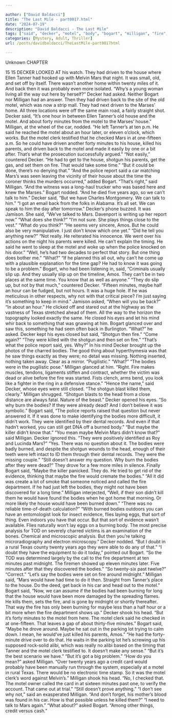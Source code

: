 ```yaml
---

author: ["David Baldacci"]
title: "The Last Mile - part0017.html"
date: "2024-07-19"
description: "David Baldacci - The Last Mile"
tags: ["said", "decker", "motel", "body", "bogart", "milligan", "fire", "would", "house", "mar", "back", "minute", "maybe", "set", "killed", "shotgun", "thing", "driven", "tanner", "asked", "one", "hour", "get", "time", "know"]
categories: [Mystery, Adult, Thriller]
url: /posts/davidbaldacci/TheLastMile-part0017html

---
```



Unknown
CHAPTER
15
15
DECKER LOOKED AT his watch.
They had driven to the house where Ellen Tanner had hooked up with Melvin Mars that night. It was small, old, and set off by itself. There wasn’t another home within twenty miles of it. And back then it was probably even more isolated.
“Why’s a young woman living all the way out here by herself?” Decker had asked.
Neither Bogart nor Milligan had an answer.
Then they had driven back to the site of the old motel, which was now a strip mall. They had next driven to the Marses’ home. All three locations were off the same main road, a fairly straight shot.
Decker said, “It’s one hour in between Ellen Tanner’s old house and the motel. And about forty minutes from the motel to the Marses’ house.”
Milligan, at the wheel of the car, nodded. “He left Tanner’s at ten p.m. He said he reached the motel about an hour later, or eleven o’clock, which works. But the motel clerk testified that he checked Mars in at one-fifteen a.m. So he could have driven another forty minutes to his house, killed his parents, and driven back to the motel and made it easily by one or a bit after. That’s what the prosecution successfully argued.”
“Not easily,” countered Decker. “He had to get to the house, shotgun his parents, get the gas, and set them on fire. That would take some time.”
“But it could be done, there’s no denying that.”
“And the police report said a car matching Mars’s was seen leaving the vicinity of their house about the time the coroner thinks the murders occurred,” added Bogart.
“That’s right,” said Milligan. “And the witness was a long-haul trucker who was based here and knew the Marses.”
Bogart nodded. “And he died five years ago, so we can’t talk to him.”
Decker said, “But we have Charles Montgomery. We can talk to him.”
“I got an email back from the folks in Alabama. It’s all set. We can speak to him the day after tomorrow.”
Decker’s phone buzzed. It was Jamison.
She said, “We’ve talked to Mars. Davenport is writing up her report now.”
“What does she think?”
“I’m not sure. She plays things close to the vest.”
“What do you think?”
“He seems very sincere, Amos. But he could also be very manipulative. I just don’t know which one yet.”
“Did he tell you anything new?”
“Not really. He reiterated his innocence. We went over his actions on the night his parents were killed. He can’t explain the timing. He said he went to sleep at the motel and woke up when the police knocked on his door.”
“Well, he’s had two decades to perfect that story. But one thing does bother me.”
“What?”
“If he planned this all out, why can’t he come up with a plausible explanation for the time gap? He had to know it was going to be a problem.”
Bogart, who had been listening in, said, “Criminals usually slip up. And they usually slip up on the timeline, Amos. They can’t be in two places at the same time. You know that as well as anyone.”
“They do slip up, but not by that much,” countered Decker. “Fifteen minutes, maybe half an hour can be fudged, but not hours. It was a huge hole. If he was meticulous in other respects, why not with that critical piece? I’m just saying it’s something to keep in mind.”
Jamison asked, “When will you be back?”
“In about an hour.”
He clicked off and stared out at the highway as the vastness of Texas stretched ahead of them. All the way to the horizon the topography looked exactly the same. He closed his eyes and let his mind whir back to something that was gnawing at him.
Bogart glanced over and saw this, something he had seen often back in Burlington.
“What?” he asked.
Decker kept his eyes closed but said, “Shotgun then fire.”
“Come again?”
“They were killed with the shotgun and then set on fire.”
“That’s what the police report said, yes. Why?”
In his mind Decker brought up the photos of the charred bodies. The good thing about hyperthymesia was that he saw things exactly as they were; no detail was missing. Nothing inserted, nothing taken away. Clear as a mirror.
“Pugilistic.”
“What?”
“The bodies were in the pugilistic pose.”
Milligan glanced at him. “Right. Fire makes muscles, tendons, ligaments stiffen and contract, whether the victim was dead or alive before the fire was started. Fists clench, arms bend, you look like a fighter in the ring in a defensive stance.”
“Hence the name,” said Decker, whose eyes were still closed. “The shotgun blast killed them, clearly.”
Milligan shrugged. “Shotgun blasts to the head from a close distance are always fatal. Nature of the beast.”
Decker opened his eyes. “So why burn the bodies? If they were already dead? And I don’t believe it was symbolic.”
Bogart said, “The police reports raised that question but never answered it. If it was done to make identifying the bodies more difficult, it didn’t work. They were identified by their dental records. And even if that hadn’t worked, you can still get DNA off a burned body.”
“But maybe the killer didn’t know that.”
“You mean maybe Melvin Mars didn’t know that?” said Milligan.
Decker ignored this. “They were positively identified as Roy and Lucinda Mars?”
“Yes. There was no question about it. The bodies were badly burned, and despite the shotgun wounds to the head, enough of their teeth were left intact to ID them through their dental records. They were the missing couple.”
“Still doesn’t answer my question. Why burn the bodies after they were dead?”
They drove for a few more miles in silence.
Finally Bogart said, “Maybe the killer panicked. They do. He tried to get rid of the evidence, thinking that maybe the fire would cremate the bodies.”
“All it did was create a lot of smoke that someone noticed and called the fire department. If he had just left the bodies, they might not have been discovered for a long time.”
Milligan interjected, “Well, if their son didn’t kill them he would have found the bodies when he got home that morning. Or more likely the house would have been burned down.”
“There was no reliable time-of-death calculation?”
“With burned bodies outdoors you can have an entomologist look for insect evidence, flies laying eggs, that sort of thing. Even indoors you have that occur. But that sort of evidence wasn’t available. Flies naturally won’t lay eggs on a burning body. The most precise analysis for TOD on severely charred victims is an examination of the bones. Chemical and microscopic analysis. But then you’re talking microradiography and electron microscopy.”
Decker nodded. “But I doubt in a rural Texas county twenty years ago they were able to do any of that.”
“I doubt they have the equipment to do it today,” pointed out Bogart. “So the TOD was determined largely by the call to the fire department at ten minutes past midnight. The firemen showed up eleven minutes later. Five minutes after that they discovered the bodies.”
“So twenty-six past twelve?”
“Correct.”
“Let’s say the bodies were set on fire around midnight.”
Milligan said, “Mars would have had time to do it then. Straight from Tanner’s place to the house. Do the deed, get back in his car and head out to the motel.”
Bogart said, “Now, we can assume if the bodies had been burning for long that the house would have been more damaged by the spreading flames. He kills them, sets the fire, and is gone by midnight or shortly thereafter. That way the fire has only been burning for maybe less than a half hour or a bit more when the fire department shows up.”
Decker shook his head. “But it’s forty minutes to the motel from here. The motel clerk said he checked in at one-fifteen. That leaves a gap of about thirty-five minutes.”
Bogart said, “Maybe he drove around. Maybe he sat out in the parking lot trying to calm down. I mean, he would’ve just killed his parents, Amos.”
“He had the forty-minute drive over to do that. He waits in the parking lot he’s screwing up his supposed rock-solid alibi, which was really no alibi based on the timing that Tanner and the motel clerk testified to. It doesn’t make any sense.”
“But it’s the best scenario we have.”
“But it’s got a big problem.”
“How do you mean?” asked Milligan.
“Over twenty years ago a credit card would probably have been manually run through the system, especially at a motel in rural Texas. There would be no electronic time stamp. So it was the motel clerk’s word against Melvin’s.”
Milligan shook his head. “No, I checked that. The motel owner called the card in at sixteen minutes past one, to verify the account. That came out at trial.”
“Still doesn’t prove anything.”
“I don’t see why not,” said an exasperated Milligan. “And don’t forget, his mother’s blood was found in his car. How is that possible unless he killed them?”
“I need to talk to Mars again.”
“What about?” asked Bogart.
“Among other things, credit versus cash.”
